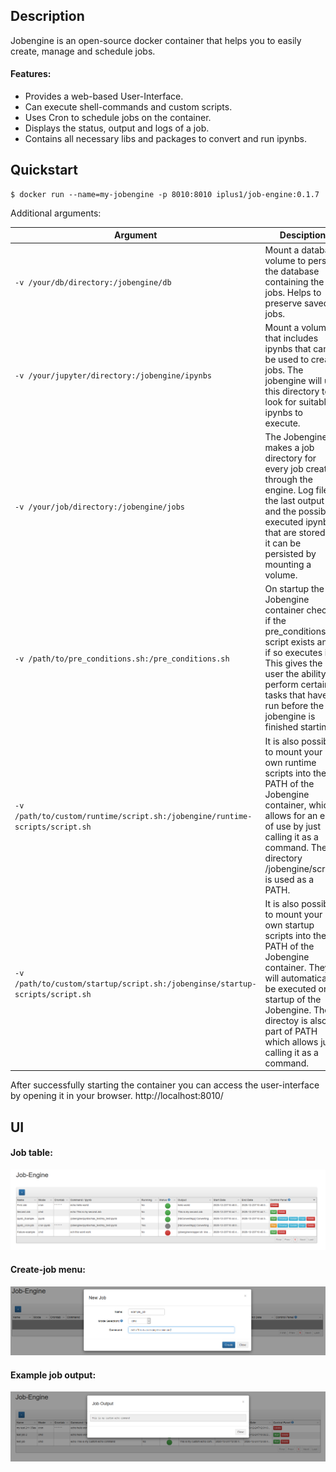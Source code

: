 ## Description

Jobengine is an open-source docker container that helps you to easily create, manage and schedule jobs.

#### Features:
- Provides a web-based User-Interface.
- Can execute shell-commands and custom scripts.
- Uses Cron to schedule jobs on the container. 
- Displays the status, output and logs of a job.
- Contains all necessary libs and packages to convert and run ipynbs.

## Quickstart

````shell script
$ docker run --name=my-jobengine -p 8010:8010 iplus1/job-engine:0.1.7
````

Additional arguments:

| Argument                                                                       | Desciption                                                                                                                                                                                                                                    |
|--------------------------------------------------------------------------------|-----------------------------------------------------------------------------------------------------------------------------------------------------------------------------------------------------------------------------------------------|
| ``-v /your/db/directory:/jobengine/db``                                        | Mount a database volume to persist the database containing the jobs. Helps to preserve saved jobs.                                                                                                                                            |
| ``-v /your/jupyter/directory:/jobengine/ipynbs``                               | Mount a volume that includes ipynbs that can be used to create jobs. The jobengine will use this directory to look for suitable ipynbs to execute.                                                                                            |
| ``-v /your/job/directory:/jobengine/jobs``                                     | The Jobengine makes a job directory for every job created through the engine. Log files, the last output and the possible executed ipynb that are stored in it can be persisted by mounting a volume.                                         |
| ``-v /path/to/pre_conditions.sh:/pre_conditions.sh``                           | On startup the Jobengine container checks if the pre_conditions.sh script exists and if so executes it. This gives the user the ability to perform certain tasks that have to run before the jobengine is finished starting.                  |
| ``-v /path/to/custom/runtime/script.sh:/jobengine/runtime-scripts/script.sh``  | It is also possible to mount your own runtime scripts into the PATH of the Jobengine container, which allows for an ease of use by just calling it as a command. The directory /jobengine/scripts is used as a PATH.                          |
| ``-v /path/to/custom/startup/script.sh:/jobenginse/startup-scripts/script.sh`` | It is also possible to mount your own startup scripts into the PATH of the Jobengine container. They will automatically be executed on startup of the Jobengine. The directoy is also part of PATH which allows just calling it as a command. |


After successfully starting the container you can access the user-interface by opening it in your browser. http://localhost:8010/ 

## UI

#### Job table:

![example job table](png/example_filled_table.png)

#### Create-job menu:

![example job creation](png/example_job_creat.png)

#### Example job output:

![example job output](png/example_output.png)
